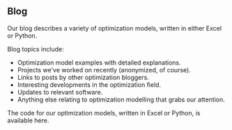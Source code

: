 ## Blog

Our blog describes a variety of optimization models, written in either Excel or Python.

Blog topics include:
- Optimization model examples with detailed explanations.
- Projects we've worked on recently (anonymized, of course).
- Links to posts by other optimization bloggers.
- Interesting developments in the optimization field.
- Updates to relevant software.
- Anything else relating to optimization modelling that grabs our attention.

The code for our optimization models, written in Excel or Python, is available here.
